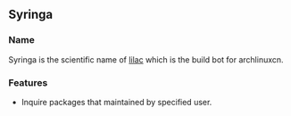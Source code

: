 ## Syringa

### Name

Syringa is the scientific name of [lilac](https://github.com/archlinuxcn/lilac) which is the build bot for archlinuxcn.

### Features

- Inquire packages that maintained by specified user.